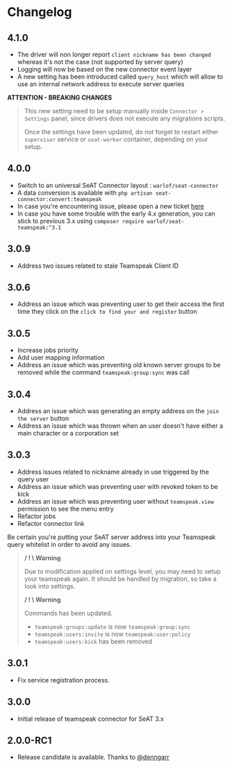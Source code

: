 # Changelog

## 4.1.0
- The driver will non longer report `client nickname has been changed` whereas it's not the case (not supported by server query)
- Logging will now be based on the new connector event layer
- A new setting has been introduced called `query_host` which will allow to use an internal network address to execute server queries

**ATTENTION - BREAKING CHANGES**
> This new setting need to be setup manually inside `Connector > Settings` panel, since drivers does not execute any migrations scripts.
> 
> Once the settings have been updated, do not forget to restart either `supervisor` service or `seat-worker` container, depending on your setup.

## 4.0.0
- Switch to an universal SeAT Connector layout : `warlof/seat-connector`
- A data conversion is available with `php artisan seat-connector:convert:teamspeak`
- In case you're encountering issue, please open a new ticket [here](https://github.com/warlof/seat-connector/issues)
- In case you have some trouble with the early 4.x generation, you can stick to previous 3.x using `composer require warlof/seat-teamspeak:^3.1`

## 3.0.9
- Address two issues related to stale Teamspeak Client ID

## 3.0.6
- Address an issue which was preventing user to get their access the first time they click on the `click to find your and register` button

## 3.0.5
- Increase jobs priority
- Add user mapping information
- Address an issue which was preventing old known server groups to be removed while the command `teamspeak:group:sync` was call

## 3.0.4
- Address an issue which was generating an empty address on the `join the server` button
- Address an issue which was thrown when an user doesn't have either a main character or a corporation set

## 3.0.3
- Address issues related to nickname already in use triggered by the query user
- Address an issue which was preventing user with revoked token to be kick
- Address an issue which was preventing user without `teamspeak.view` permission to see the menu entry
- Refactor jobs
- Refactor connector link

Be certain you're putting your SeAT server address into your Teamspeak query whitelist in order to avoid any issues.

> **/ ! \ Warning**
>
> Due to modification applied on settings level, you may need to setup your teamspeak again.
> It should be handled by migration, so take a look into settings.
> 
> **/ ! \ Warning**
> 
> Commands has been updated.
> - `teamspeak:groups:update` is now `teamspeak:group:sync`
> - `teamspeak:users:invite` is now `teamspeak:user:policy`
> - `teamspeak:users:kick` has been removed

## 3.0.1
- Fix service registration process.

## 3.0.0
- Initial release of teamspeak connector for SeAT 3.x

## 2.0.0-RC1
- Release candidate is available. Thanks to [@denngarr](https://github.com/dysath)
